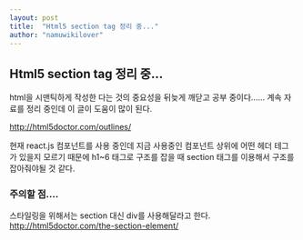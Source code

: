 ```yaml
---
layout: post
title:  "Html5 section tag 정리 중..."
author: "namuwikilover"
---
```

 
## Html5 section tag 정리 중...

html을 시맨틱하게 작성한 다는 것의 중요성을 뒤늦게 깨닫고 공부 중이다......
계속 자료를 정리 중인데 이 글이 도움이 많이 된다.

http://html5doctor.com/outlines/

현재 react.js 컴포넌트를 사용 중인데 지금 사용중인 컴포넌트 상위에 어떤 헤더 테그가 있을지 모르기 때문에
h1~6 태그로 구조를 잡을 때 section 태그를 이용해서 구조를 잡아줘야될 것 같다.

### 주의할 점....
스타일링을 위해서는 section 대신 div를 사용해달라고 한다.
http://html5doctor.com/the-section-element/